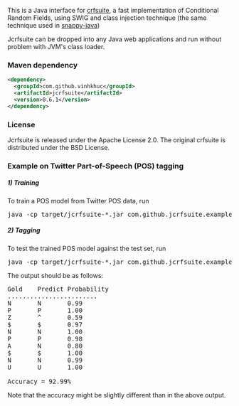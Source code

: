 This is a Java interface for [crfsuite](http://www.chokkan.org/software/crfsuite/), a fast implementation of Conditional Random Fields, using SWIG and class injection technique (the same technique used in [snappy-java](https://github.com/xerial/snappy-java))

Jcrfsuite can be dropped into any Java web applications and run without problem with JVM's class loader.

### Maven dependency
```xml
<dependency>
  <groupId>com.github.vinhkhuc</groupId>
  <artifactId>jcrfsuite</artifactId>
  <version>0.6.1</version>
</dependency>
```

### License

Jcrfsuite is released under the Apache License 2.0. The original crfsuite is distributed under the BSD License.

### Example on Twitter Part-of-Speech (POS) tagging
	
##### 1) Training
To train a POS model from Twitter POS data, run

<pre>
java -cp target/jcrfsuite-*.jar com.github.jcrfsuite.example.Train data/tweet-pos/train-oct27.txt twitter-pos.model
</pre>
	
##### 2) Tagging
To test the trained POS model against the test set, run

<pre>
java -cp target/jcrfsuite-*.jar com.github.jcrfsuite.example.Tag twitter-pos.model data/tweet-pos/test-daily547.txt
</pre>
	
The output should be as follows:

<pre>
Gold	Predict	Probability
........................
N       N       0.99
P       P       1.00
Z       ^       0.59
$       $       0.97
N       N       1.00
P       P       0.98
A       N       0.80
$       $       1.00
N       N       0.99
U       U       1.00

Accuracy = 92.99%
</pre>

Note that the accuracy might be slightly different than in the above output.


